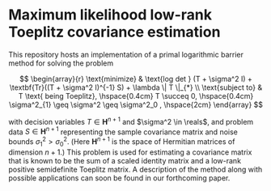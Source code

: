 # Maximum likelihood low-rank Toeplitz covariance estimation
This repository hosts an implementation of a primal logarithmic barrier method for solving the problem

$$
\begin{array}{r}
\text{minimize} & \text{log det } (T + \sigma^2 I) + \textbf{Tr}((T + \sigma^2 I)^{-1} S) + \lambda \| T \|_{*} \\
\text{subject to} & T \text{ being Toeplitz}, \hspace{0.4cm} T \succeq 0, \hspace{0.4cm} \sigma^2_{1} \geq \sigma^2 \geq \sigma^2_0 , \hspace{2cm}
\end{array}
$$

with decision variables
$T \in \mathbf{H}^{n+1}$ and $\sigma^2 \in \reals$,
and problem data
$S \in \mathbf{H}^{n+1}$ representing the sample covariance matrix and noise bounds $\sigma^2_{\text{1}} > \sigma^2_{\text{0}}$.
(Here $\mathbf{H}^{n+1}$ is the space of Hermitian matrices of dimension $n + 1$.)
This problem is used for estimating a covariance matrix that is known to be the sum of a scaled identity matrix and a low-rank
positive semidefinite Toeplitz matrix. A description of the method along with possible applications can soon be found in our forthcoming paper.
